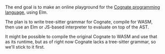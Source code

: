 The end goal is to make an online playground for the [Cognate programming
language](https://cognate-lang.github.io), using Elm.

The plan is to write tree-sitter grammar for Cognate, compile for WASM, then use
an Elm or JS-based interpreter to evaluate on top of the AST.

It might be possible to compile the original Cognate to WASM and use that as its
runtime, but as of right now Cognate lacks a tree-sitter grammar, so we'll stick
to it first.
